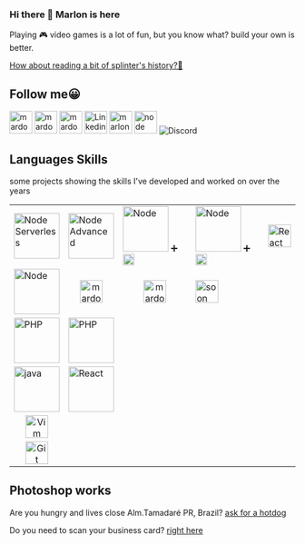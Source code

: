 ### Hi there 👋 Marlon is here

Playing 🎮 video games is a lot of fun, but you know what? build your own is better.

[How about reading a bit of splinter's history?📜](https://mardozux-studio.s3.amazonaws.com/public-assets/splinter-soul.pdf)

## Follow me😀
<p align="left">
  <a href="https://store.steampowered.com/developer/mardozux/" target="_blank" title="Steam Page" style="text-decoration: none">
    <img src="https://www.vectorlogo.zone/logos/steampowered/steampowered-icon.svg" alt="mardozux" width="40" />
  </a>
  <a href="https://mardozux.itch.io/" target="_blank" title="Itch.io Page" style="text-decoration: none">
    <img src="https://mardozux-studio.s3.amazonaws.com/public-assets/mardozux-studio.png" alt="mardozux" width="40" />
  </a>
  <a href="https://megrolang.com.br/" target="_blank" title="Practice your English" style="text-decoration: none">
    <img src="https://mardozux-studio.s3.amazonaws.com/public-assets/bob.gif" alt="mardozux" width="40" />
  </a>
  <a href="https://www.linkedin.com/in/mrcardoso/" target="_blank" title="Linkedin Contact" style="text-decoration: none">
    <img src="https://www.vectorlogo.zone/logos/linkedin/linkedin-icon.svg" alt="Linkedin" width="40" />
  </a>
  <a href="https://www.youtube.com/@mardozuxstudio" target="_blank" title="Youtube" style="text-decoration: none">
    <img src="https://www.vectorlogo.zone/logos/youtube/youtube-icon.svg" alt="marlon" width="40" />
  </a>
  <a href="https://www.npmjs.com/~mrcardoso" target="_blank" title="Node skills" style="text-decoration: none">
    <img src="https://www.vectorlogo.zone/logos/npmjs/npmjs-ar21.svg" alt="node" width="40" />
  </a>
  <a href="https://discord.gg/f8jvAR7srC" target="_blank" title="Discord Server" style="text-decoration: none">
    <img alt="Discord" src="https://img.shields.io/discord/822485993889857579">
  </a>
</p>

## Languages Skills
some projects showing the skills I've developed and worked on over the years

<table>
  <tbody>
     <tr>
      <td>
        <a href="https://github.com/MRCardoso/node-serverless" target="_blank" title="Node Serverless api" style="text-decoration: none">
          <img src="https://www.vectorlogo.zone/logos/serverless/serverless-ar21.svg" alt="Node Serverless" width="80" />
        </a>
      </td>
      <td>
        <a href="https://github.com/MRCardoso/node-stuffs" target="_blank" title="Node Advanced concepts" style="text-decoration: none">
          <img src="https://www.vectorlogo.zone/logos/nodejs/nodejs-horizontal.svg" alt="Node Advanced" width="80" />
        </a>
      </td>
      <td>
        <a href="https://github.com/MRCardoso/nodeevel" target="_blank" title="Node + Typescript" style="text-decoration: none">
          <img src="https://www.vectorlogo.zone/logos/nodejs/nodejs-horizontal.svg" alt="Node" width="80" /> ➕
          <img src="https://www.vectorlogo.zone/logos/typescriptlang/typescriptlang-icon.svg" alt="typescript" width="20" />
        </a>
      </td>
      <td>
        <a href="https://github.com/MRCardoso/task-list-server" target="_blank" title="Node + Vue" style="text-decoration: none">
          <img src="https://www.vectorlogo.zone/logos/nodejs/nodejs-horizontal.svg" alt="Node" width="80" /> ➕
          <img src="https://www.vectorlogo.zone/logos/vuejs/vuejs-icon.svg" alt="vue" width="20" />
        </a>
      </td>
      <td>
        <a href="https://github.com/MRCardoso/migrate-lang" target="_blank" title="React + nextjs" style="text-decoration: none">
          <img src="https://www.vectorlogo.zone/logos/reactjs/reactjs-icon.svg" alt="React" width="40" />
        </a>
      </td>
    </tr>
    <tr>
      <td>
        <a href="https://github.com/MRCardoso/python-stuffs" target="_blank" title="Python challenges and tests to learn" style="text-decoration: none">
          <img src="https://www.vectorlogo.zone/logos/python/python-horizontal.svg" alt="Node" width="80" />
        </a>
      </td>
      <td align="center">
        <a href="https://store.steampowered.com/app/1946280/Small_phrases_Great_stories/" target="_blank" title="Game developed with blender + python" style="text-decoration: none">
          <img src="https://www.vectorlogo.zone/logos/steampowered/steampowered-icon.svg" alt="mardozux" width="40" />
        </a>
      </td>
      <td align="center">
        <a href="https://github.com/MRCardoso/megrolang-lambda" target="_blank" title="This functionality uses behind the scene the lib 'googletrans' of python" style="text-decoration: none">
          <img src="https://www.vectorlogo.zone/logos/amazon_awslambda/amazon_awslambda-icon.svg" alt="mardozux" width="40" />
        </a>
      </td>
      <td><img src="https://www.vectorlogo.zone/logos/amazon_awslambda/amazon_awslambda-icon.svg" alt="soon" title="Python + s3 + sns, Soon..." width="40" /></td>
      <td></td>
    </tr>
    <tr>
      <td>
        <a href="https://github.com/MRCardoso/virtual-notebook" target="_blank" title="PHP" style="text-decoration: none">
          <img src="https://www.vectorlogo.zone/logos/php/php-horizontal.svg" alt="PHP" width="80" />
        </a>
      </td>
      <td>
        <a href="https://github.com/MRCardoso/oficina-composer" target="_blank" title="Oficina composer" style="text-decoration: none">
          <img src="https://www.vectorlogo.zone/logos/php/php-horizontal.svg" alt="PHP" width="80" />
        </a>
      </td>
      <td></td>
      <td></td>
      <td></td>
    </tr>
    <tr>
      <td>
        <a href="https://bitbucket.org/mrcmasters/hatter-coin" target="_blank" title="Game engine 2D building in Java" style="text-decoration: none">
          <img src="https://www.vectorlogo.zone/logos/java/java-horizontal.svg" alt="java" width="80" />
        </a>
      </td>
      <td>
        <a href="https://mardozux.itch.io/hatter-coin-guy" target="_blank" title="Game 2D developed in Java" style="text-decoration: none">
          <img src="https://www.vectorlogo.zone/logos/java/java-horizontal.svg" alt="React" width="80" />
        </a>
      </td>
      <td></td>
      <td></td>
      <td></td>
    </tr>
    <tr>
      <td align="center">
        <a href="https://github.com/MRCardoso/mcvim" target="_blank" title="Vim common commands" style="text-decoration: none">
          <img src="https://www.vectorlogo.zone/logos/vim/vim-icon.svg" alt="Vim" width="40" />
        </a>
      </td>
      <td></td>
      <td></td>
      <td></td>
      <td></td>
    </tr>
    <tr>
      <td align="center">
        <a href="https://github.com/MRCardoso/git-code" target="_blank" title="Git basic commands" style="text-decoration: none">
          <img src="https://www.vectorlogo.zone/logos/git-scm/git-scm-icon.svg" alt="Git" width="40" />
        </a>
      </td>
      <td></td>
      <td></td>
      <td></td>
      <td></td>
    </tr>
  </tbody>
</table>

## Photoshop works
Are you hungry and lives close Alm.Tamadaré PR, Brazil? [ask for a hotdog](https://from-first-trip.s3.amazonaws.com/public/jhon-jhon-hot-dog/digital-menu.pdf)

Do you need to scan your business card? [right here](https://from-first-trip.s3.amazonaws.com/public/playfast/visit-card.pdf)

<!--
**MRCardoso/MRCardoso** is a ✨ _special_ ✨ repository because its `README.md` (this file) appears on your GitHub profile.

Here are some ideas to get you started:

- 🔭 I’m currently working on ...
- 🌱 I’m currently learning ...
- 👯 I’m looking to collaborate on ...
- 🤔 I’m looking for help with ...
- 💬 Ask me about ...
- 📫 How to reach me: ...
- 😄 Pronouns: ...
- ⚡ Fun fact: ...
-->
